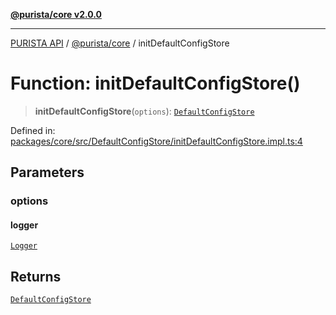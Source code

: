 [**@purista/core v2.0.0**](../README.md)

***

[PURISTA API](../../../packages.md) / [@purista/core](../README.md) / initDefaultConfigStore

# Function: initDefaultConfigStore()

> **initDefaultConfigStore**(`options`): [`DefaultConfigStore`](../classes/DefaultConfigStore.md)

Defined in: [packages/core/src/DefaultConfigStore/initDefaultConfigStore.impl.ts:4](https://github.com/puristajs/purista/blob/master/packages/core/src/DefaultConfigStore/initDefaultConfigStore.impl.ts#L4)

## Parameters

### options

#### logger

[`Logger`](../classes/Logger.md)

## Returns

[`DefaultConfigStore`](../classes/DefaultConfigStore.md)
